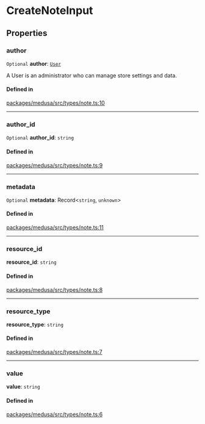 # CreateNoteInput

## Properties

### author

 `Optional` **author**: [`User`](../classes/User.md)

A User is an administrator who can manage store settings and data.

#### Defined in

[packages/medusa/src/types/note.ts:10](https://github.com/medusajs/medusa/blob/3d9f5ae63/packages/medusa/src/types/note.ts#L10)

___

### author\_id

 `Optional` **author\_id**: `string`

#### Defined in

[packages/medusa/src/types/note.ts:9](https://github.com/medusajs/medusa/blob/3d9f5ae63/packages/medusa/src/types/note.ts#L9)

___

### metadata

 `Optional` **metadata**: Record<`string`, `unknown`\>

#### Defined in

[packages/medusa/src/types/note.ts:11](https://github.com/medusajs/medusa/blob/3d9f5ae63/packages/medusa/src/types/note.ts#L11)

___

### resource\_id

 **resource\_id**: `string`

#### Defined in

[packages/medusa/src/types/note.ts:8](https://github.com/medusajs/medusa/blob/3d9f5ae63/packages/medusa/src/types/note.ts#L8)

___

### resource\_type

 **resource\_type**: `string`

#### Defined in

[packages/medusa/src/types/note.ts:7](https://github.com/medusajs/medusa/blob/3d9f5ae63/packages/medusa/src/types/note.ts#L7)

___

### value

 **value**: `string`

#### Defined in

[packages/medusa/src/types/note.ts:6](https://github.com/medusajs/medusa/blob/3d9f5ae63/packages/medusa/src/types/note.ts#L6)
